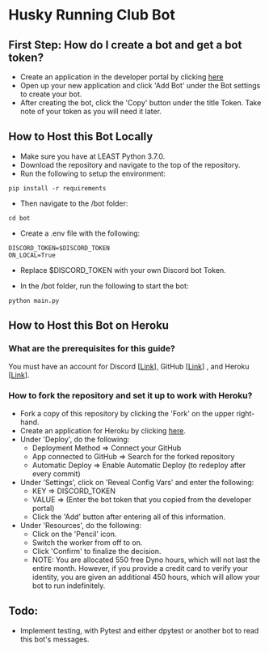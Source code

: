 # Husky Running Club Bot

## First Step: How do I create a bot and get a bot token?
* Create an application in the developer portal by clicking [here](https://discordapp.com/developers/applications/)
* Open up your new application and click 'Add Bot' under the Bot settings to create your bot.
* After creating the bot, click the 'Copy' button under the title Token. Take note of your token as you will need it later.

## How to Host this Bot Locally

* Make sure you have at LEAST Python 3.7.0.
* Download the repository and navigate to the top of the repository.
* Run the following to setup the environment:
```
pip install -r requirements
```

* Then navigate to the /bot folder: 
```
cd bot
```

* Create a .env file with the following:
```
DISCORD_TOKEN=$DISCORD_TOKEN
ON_LOCAL=True
```

* Replace $DISCORD_TOKEN with your own Discord bot Token.

* In the /bot folder, run the following to start the bot:
```
python main.py
```



## How to Host this Bot on Heroku
### What are the prerequisites for this guide?
You must have an account for Discord [[Link](https://discordapp.com/developers/applications/)], GitHub [[Link](https://github.com/join)] , and Heroku [[Link](https://signup.heroku.com/)].

### How to fork the repository and set it up to work with Heroku?
* Fork a copy of this repository by clicking the 'Fork' on the upper right-hand.
* Create an application for Heroku by clicking [here](https://dashboard.heroku.com/new-app).
* Under 'Deploy', do the following:
  * Deployment Method => Connect your GitHub
  * App connected to GitHub => Search for the forked repository
  * Automatic Deploy => Enable Automatic Deploy (to redeploy after every commit)
* Under 'Settings', click on 'Reveal Config Vars' and enter the following:
  * KEY => DISCORD_TOKEN
  * VALUE => (Enter the bot token that you copied from the developer portal)
  * Click the 'Add' button after entering all of this information.
* Under 'Resources', do the following:
  * Click on the 'Pencil' icon.
  * Switch the worker from off to on.
  * Click 'Confirm' to finalize the decision.
  * NOTE: You are allocated 550 free Dyno hours, which will not last the entire month. However, if you provide a credit card to verify your identity, you are given an additional 450 hours, which will allow your bot to run indefinitely.
  
## Todo:
* Implement testing, with Pytest and either dpytest or another bot to read this bot's messages.
